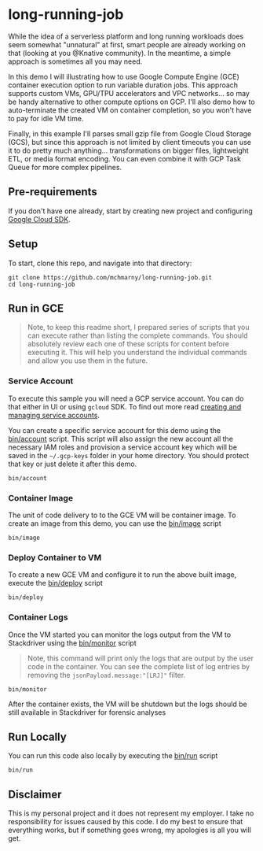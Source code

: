 # long-running-job

While the idea of a serverless platform and long running workloads does seem somewhat "unnatural" at first, smart people are already working on that (looking at you @Knative community). In the meantime, a simple approach is sometimes all you may need.

In this demo I will illustrating how to use Google Compute Engine (GCE) container execution option to run variable duration jobs. This approach supports custom VMs, GPU/TPU accelerators and VPC networks… so may be handy alternative to other compute options on GCP. I'll also demo how to auto-terminate the created VM on container completion, so you won't have to pay for idle VM time. 

Finally, in this example I'll parses small gzip file from Google Cloud Storage (GCS), but since this approach is not limited by client timeouts you can use it to do pretty much anything… transformations on bigger files, lightweight ETL, or media format encoding. You can even combine it with GCP Task Queue for more complex pipelines.

## Pre-requirements

If you don't have one already, start by creating new project and configuring [Google Cloud SDK](https://cloud.google.com/sdk/docs/).

## Setup

To start, clone this repo, and navigate into that directory:

```shell
git clone https://github.com/mchmarny/long-running-job.git
cd long-running-job
```

## Run in GCE

> Note, to keep this readme short, I prepared series of scripts that you can execute rather than listing the complete commands. You should absolutely review each one of these scripts for content before executing it. This will help you understand the individual commands and allow you use them in the future.

### Service Account

To execute this sample you will need a GCP service account. You can do that either in UI or using `gcloud` SDK. To find out more read [creating and managing service accounts](https://cloud.google.com/iam/docs/creating-managing-service-accounts).

You can create a specific service account for this demo using the [bin/account](bin/account) script. This script will also assign the new account all the necessary IAM roles and provision a service account key which will be saved in the `~/.gcp-keys` folder in your home directory. You should protect that key or just delete it after this demo.

```shell
bin/account
```

### Container Image

The unit of code delivery to to the GCE VM will be container image. To create an image from this demo, you can use the [bin/image](bin/image) script

```shell
bin/image
```

### Deploy Container to VM

To create a new GCE VM and configure it to run the above built image, execute the [bin/deploy](bin/deploy) script

```shell
bin/deploy
```

### Container Logs

Once the VM started you can monitor the logs output from the VM to Stackdriver using the [bin/monitor](bin/monitor) script

> Note, this command will print only the logs that are output by the user code in the container. You can see the complete list of log entries by removing the `jsonPayload.message:"[LRJ]"` filter.

```shell
bin/monitor
```

After the container exists, the VM will be shutdown but the logs should be still available in Stackdriver for forensic analyses

## Run Locally

You can run this code also locally by executing the [bin/run](bin/run) script

```shell
bin/run
```

## Disclaimer

This is my personal project and it does not represent my employer. I take no responsibility for issues caused by this code. I do my best to ensure that everything works, but if something goes wrong, my apologies is all you will get.